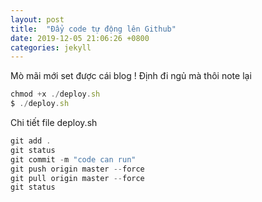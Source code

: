 ```yaml
---
layout: post
title:  "Đẩy code tự động lên Github"
date: 2019-12-05 21:06:26 +0800
categories: jekyll
---
```


Mò mãi mới set được cái blog !
Định đi ngủ mà thôi note lại 




```javascript
chmod +x ./deploy.sh
$ ./deploy.sh
```

Chi tiết file deploy.sh
```javascript
git add .
git status
git commit -m "code can run"
git push origin master --force
git pull origin master --force
git status
```